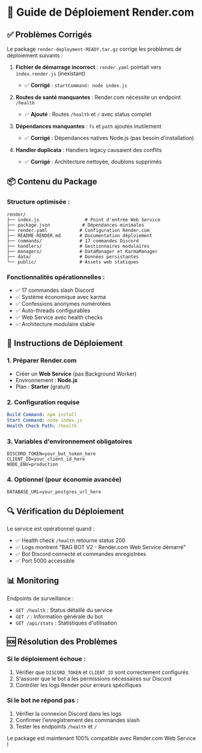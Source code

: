 # 🚀 Guide de Déploiement Render.com

## ✅ Problèmes Corrigés

Le package `render-deployment-READY.tar.gz` corrige les problèmes de déploiement suivants :

1. **Fichier de démarrage incorrect** : `render.yaml` pointait vers `index.render.js` (inexistant)
   - ✅ **Corrigé** : `startCommand: node index.js`

2. **Routes de santé manquantes** : Render.com nécessite un endpoint `/health`
   - ✅ **Ajouté** : Routes `/health` et `/` avec status complet

3. **Dépendances manquantes** : `fs` et `path` ajoutés inutilement
   - ✅ **Corrigé** : Dépendances natives Node.js (pas besoin d'installation)

4. **Handler duplicata** : Handlers legacy causaient des conflits
   - ✅ **Corrigé** : Architecture nettoyée, doublons supprimés

## 📦 Contenu du Package

### Structure optimisée :
```
render/
├── index.js                 # Point d'entrée Web Service
├── package.json            # Dépendances minimales
├── render.yaml            # Configuration Render.com
├── README-RENDER.md       # Documentation déploiement
├── commands/              # 17 commandes Discord
├── handlers/              # Gestionnaires modulaires
├── managers/              # DataManager et KarmaManager
├── data/                  # Données persistantes
└── public/                # Assets web statiques
```

### Fonctionnalités opérationnelles :
- ✅ 17 commandes slash Discord
- ✅ Système économique avec karma
- ✅ Confessions anonymes numérotées
- ✅ Auto-threads configurables
- ✅ Web Service avec health checks
- ✅ Architecture modulaire stable

## 🔧 Instructions de Déploiement

### 1. Préparer Render.com
- Créer un **Web Service** (pas Background Worker)
- Environnement : **Node.js**
- Plan : **Starter** (gratuit)

### 2. Configuration requise
```yaml
Build Command: npm install
Start Command: node index.js
Health Check Path: /health
```

### 3. Variables d'environnement obligatoires
```
DISCORD_TOKEN=your_bot_token_here
CLIENT_ID=your_client_id_here
NODE_ENV=production
```

### 4. Optionnel (pour économie avancée)
```
DATABASE_URL=your_postgres_url_here
```

## 🔍 Vérification du Déploiement

Le service est opérationnel quand :
- ✅ Health check `/health` retourne status 200
- ✅ Logs montrent "BAG BOT V2 - Render.com Web Service démarré"  
- ✅ Bot Discord connecté et commandes enregistrées
- ✅ Port 5000 accessible

## 📊 Monitoring

Endpoints de surveillance :
- `GET /health` : Status détaillé du service
- `GET /` : Information générale du bot
- `GET /api/stats` : Statistiques d'utilisation

## 🆘 Résolution des Problèmes

### Si le déploiement échoue :
1. Vérifier que `DISCORD_TOKEN` et `CLIENT_ID` sont correctement configurés
2. S'assurer que le bot a les permissions nécessaires sur Discord
3. Contrôler les logs Render pour erreurs spécifiques

### Si le bot ne répond pas :
1. Vérifier la connexion Discord dans les logs
2. Confirmer l'enregistrement des commandes slash
3. Tester les endpoints `/health` et `/`

Le package est maintenant 100% compatible avec Render.com Web Service !